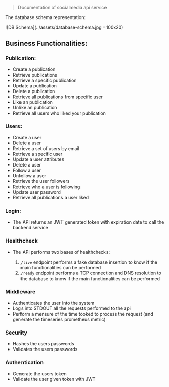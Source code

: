 > Documentation of socialmedia api service

The database schema representation:

![DB Schema](../assets/database-schema.jpg =100x20)

## Business Functionalities:

### Publication:

- Create a publication
- Retrieve publications
- Retrieve a specific publication
- Update a publication
- Delete a publication
- Retrieve all publications from specific user
- Like an publication
- Unlike an publication
- Retrieve all users who liked your publication

### Users:

- Create a user
- Delete a user
- Retrieve a set of users by email
- Retrieve a specific user
- Update a user attributes
- Delete a user
- Follow a user
- Unfollow a user
- Retrieve the user followers
- Retrieve who a user is following
- Update user password
- Retrieve all publications a user liked

### Login:

- The API returns an JWT generated token with expiration date to call the backend service

### Healthcheck

- The API performs two bases of healthchecks:

    1. `/live` endpoint performs a fake database insertion to know if the main functionalities can be performed
    2. `/ready` endpoint performs a TCP connection and DNS resolution to the database to know if the main functionalities can be performed

### Middleware

- Authenticates the user into the system
- Logs into STDOUT all the requests performed to the api
- Perform a mensure of the time tooked to process the request (and generate the timeseries prometheus metric)

### Security

- Hashes the users passwords
- Validates the users passwords

### Authentication

- Generate the users token
- Validate the user given token with JWT
